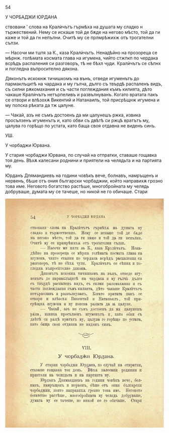 ﻿54

У ЧОРБАДЖИ ЮРДАНА

ствовани ’ слова на Кралѝчътъ гърмѣха на душата му сладко н тържествений. Нему се искаше той де бѫде на негово мѣсто, той да ги каже и той да гн непълни. Очитѣ му се прлмрѣжихж отъ трогателни сълзи.

— Насочи ми тштя за К., каза Кралѝчътъ. Ненадѣйно на прозореца се мѣрнж. голѣмата космата глава на игумена, чийто стжпкп по чердака всрѣдъ распаления си разговоръ, тѣ не бѣхл чуди. Кралѝчътъ се сѣпнх и погледна въпросително дякона.

Дяконътъ искокнж тичишкомъ на вънъ, отведе игуменътъ до пармаклъцитѣ на чардака и му гълча, дълго съ твърдѣ распаленъ видъ, съ силни рѫкомахания и съ части поглеждания къмъ килията, дѣто чакаше Кралѝчътъ нетърпеливъ и развълнуванъ. Когато вратата пакъ се отвори и влѣзохѫ Викентий и Натанаилъ, той присрѣщнж игумена и му попска рѣката да тж цалуне.

— Чакай, азъ не съмъ достоенъ да ми цалунешъ ржка, извика просълзенъ игуменътъ и, като обви съ двѣтѣ си ржцѣ вратътъ му, цалува го горѣщо по устата, като баща своя отдавна не виденъ синъ.

УШ.

У чорбаджи Юрвана.

У стария чорбаджи Юрвана, по случай на отпратки, ставаше гощавка тоя день. Вѣхѫ калесани роднини и приятели на челядьта и на партията му.

Юрданъ Дпямандиевъ на години човѣкъ вече, болнавъ, намръщенъ и нервенъ, бѣше отъ ония български чорбаджии, който направихѫ грозно това име. Неговото богатство растѣше, многобройната му челядь добруваше, думата му се тачеше, но никой не го обичаше. Стари

![original](images/065.jpg)

